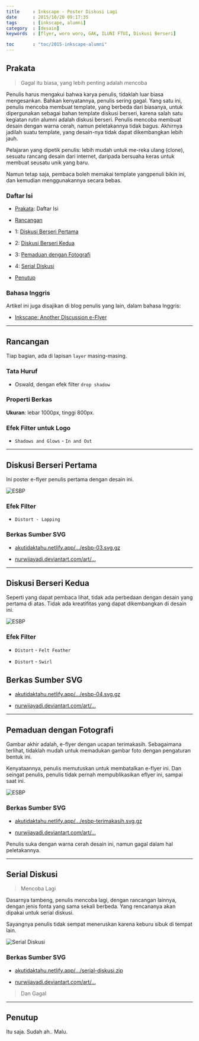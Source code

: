 ```yaml
---
title     : Inkscape - Poster Diskusi Lagi
date      : 2015/10/20 09:17:35
tags      : [inkscape, alumni]
category  : [desain]
keywords  : [flyer, woro woro, GAK, ILUNI FTUI, Diskusi Berseri]

toc       : "toc/2015-inkscape-alumni"
---
```


<a name="prakata"></a>

## Prakata

> Gagal itu biasa, yang lebih penting adalah mencoba

Penulis harus mengakui bahwa karya penulis,
tidaklah luar biasa mengesankan.
Bahkan kenyatannya, penulis sering gagal.
Yang satu ini, penulis mencoba membuat template,
yang berbeda dari biasanya,
untuk dipergunakan sebagai bahan template diskusi berseri,
karena salah satu kegiatan rutin alumni adalah diskusi berseri.
Penulis mencoba membuat desain dengan warna cerah,
namun peletakannya tidak bagus.
Akhirnya jadilah suatu template,
yang desain-nya tidak dapat dikembangkan lebih jauh.

Pelajaran yang dipetik penulis: lebih mudah untuk me-reka ulang (clone),
sesuatu rancang desain dari internet,
daripada bersuaha keras untuk membuat seusatu unik yang baru.

Namun tetap saja, pembaca boleh memakai template yangpenuli bikin ini,
dan kemudian menggunakannya secara bebas.

### Daftar Isi

* [Prakata](#prakata): Daftar Isi

* [Rancangan](#rancangan)
* 1: [Diskusi Berseri Pertama](#pertama)
* 2: [Diskusi Berseri Kedua](#kedua)
* 3: [Pemaduan dengan Fotografi](#fotografi)
* 4: [Serial Diskusi](#serial)

* [Penutup](#penutup)

### Bahasa Inggris

Artikel ini juga disajikan di blog penulis yang lain,
dalam bahasa Inggris:

* [Inkscape: Another Discussion e-Flyer][english-version]

-- -- --

<a name="rancangan"></a>

## Rancangan

Tiap bagian, ada di lapisan `layer` masing-masing.

### Tata Huruf

* Oswald, dengan efek filter `drop shadow`

### Properti Berkas

**Ukuran**: lebar 1000px, tinggi 800px.

### Efek Filter untuk Logo

* `Shadows and Glows` - `In and Out`

-- -- --

<a name="pertama"></a>

## Diskusi Berseri Pertama

Ini poster e-flyer penulis pertama dengan desain ini.

![ESBP][image-rimawan]

### Efek Filter

* `Distort - Lapping`

### Berkas Sumber SVG

* [akutidaktahu.netlify.app/.../esbp-03.svg.gz][dotfiles-rimawan]

* [nurwijayadi.deviantart.com/art/...][deviant-rimawan]

-- -- --

<a name="kedua"></a>

## Diskusi Berseri Kedua

Seperti yang dapat pembaca lihat,
tidak ada perbedaan dengan desain yang pertama di atas.
Tidak ada kreatifitas yang dapat dikembangkan di desain ini.

![ESBP][image-latief]

### Efek Filter

* `Distort` - `Felt Feather`

* `Distort` - `Swirl`

## Berkas Sumber SVG

* [akutidaktahu.netlify.app/.../esbp-04.svg.gz][dotfiles-latief]

* [nurwijayadi.deviantart.com/art/...][deviant-latief]

-- -- --

<a name="fotografi"></a>

## Pemaduan dengan Fotografi

Gambar akhir adalah, e-flyer dengan ucapan terimakasih.
Sebagaimana terlihat, tidaklah mudah untuk memadukan gambar foto
dengan pengaturan bentuk ini.

Kenyataannya, penulis memutuskan untuk membatalkan e-flyer ini.
Dan seingat penulis, penulis tidak pernah mempublikasikan eflyer ini,
sampai saat ini.

![ESBP][image-thanks]

### Berkas Sumber SVG

* [akutidaktahu.netlify.app/.../esbp-terimakasih.svg.gz][dotfiles-thanks]

* [nurwijayadi.deviantart.com/art/...][deviant-thanks]

Penulis suka dengan warna cerah desain ini,
namun gagal dalam hal peletakannya.

-- -- --

<a name="serial"></a>

## Serial Diskusi

> Mencoba Lagi

Dasarnya tambeng, penulis mencoba lagi,
dengan rancangan lainnya, dengan jenis fonta yang sama sekali berbeda.
Yang rencananya akan dipakai untuk serial diskusi.

Sayangnya penulis tidak sempat meneruskan karena keburu sibuk di tempat lain.

![Serial Diskusi][image-serial]

### Berkas Sumber SVG

* [akutidaktahu.netlify.app/.../serial-diskusi.zip][dotfiles-serial]

* [nurwijayadi.deviantart.com/art/...][deviant-serial]

> Dan Gagal

-- -- --

<a name="penutup"></a>

## Penutup

Itu saja. Sudah ah.. Malu.

[//]: <> ( -- -- -- links below -- -- -- )

[english-version]:  https://epsi-rns.gitlab.io/design/2015/10/20/inkscape-discussion-flyer/

[image-rimawan]:    /posts/desain/2015/10-esbp/esbp-03.png
[dotfiles-rimawan]: /posts/desain/2015/10-esbp/esbp-03.svg.gz
[deviant-rimawan]:  http://nurwijayadi.deviantart.com/art/ESBP-03-645783692

[image-latief]:     /posts/desain/2015/10-esbp/esbp-04.png
[dotfiles-latief]:  /posts/desain/2015/10-esbp/esbp-04.svg.gz
[deviant-latief]:   http://nurwijayadi.deviantart.com/art/ESBP-04-645783848

[image-thanks]:     /posts/desain/2015/10-esbp/esbp-terimakasih.png
[dotfiles-thanks]:  /posts/desain/2015/10-esbp/esbp-terimakasih.svg.gz
[deviant-thanks]:   http://nurwijayadi.deviantart.com/art/ESBP-Terimakasih-645783965

[image-serial]:     /posts/desain/2015/10-esbp/serial-diskusi.png
[dotfiles-serial]:  /posts/desain/2015/10-esbp/serial-diskusi.zip
[deviant-serial]:   https://www.deviantart.com/nurwijayadi/art/Serial-Diskusi-645794480

